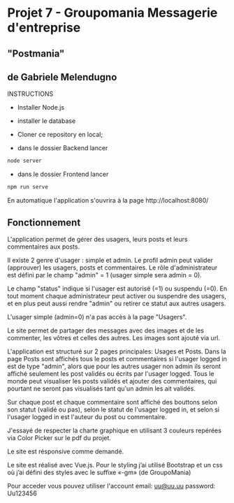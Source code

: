 # Projet 7 - Groupomania Messagerie d'entreprise
## "Postmania"

## de Gabriele Melendugno


INSTRUCTIONS

- Installer Node.js

- installer le database


- Cloner ce repository en local;

- dans le dossier Backend  lancer 
```bash
node server
```

- dans le dossier Frontend lancer 
```bash
npm run serve
```

En automatique l'application s'ouvrira à la page http://localhost:8080/



## Fonctionnement 

L'application permet de gérer des usagers, leurs posts et leurs commentaires aux posts.

Il existe 2 genre d'usager : simple et admin. Le profil admin peut valider (approuver) les usagers, posts et commentaires.
Le rôle d'administrateur est défini par le champ "admin" = 1 (usager simple sera admin = 0).

Le champ "status" indique si l'usager est autorisé (=1) ou suspendu (=0). En tout moment chaque administrateur peut activer ou suspendre des usagers, et en plus peut aussi rendre "admin" ou retirer ce statut aux autres usagers.

L'usager simple (admin=0) n'a pas accès à la page "Usagers".

Le site permet de partager des messages avec des images et de les commenter, les vôtres et celles des autres. Les images sont ajouté via url.

L'application est structuré sur 2 pages principales: Usages et Posts.
Dans la page Posts sont affichés tous le posts et commentaires si l'usager logged in est de type "admin", alors que pour les autres usager non admin ils seront affiché seulement les post validés ou écrits par l'usager logged. 
Tous le monde peut visualiser les posts validés et ajouter des commentaires, qui pourtant ne seront pas visualisés tant qu'un admin les ait validés.

Sur chaque post et chaque commentaire sont affiché des bouttons selon son statut (validé ou pas), selon le statut de l'usager logged in, et selon si l'usager logged in est l'auteur du post ou commentaire.

J'essayé de respecter la charte graphique en utilisant 3 couleurs repérées via Color Picker sur le pdf du projet.

Le site est résponsive comme demandé.

Le site est réalisé avec Vue.js. Pour le styling j’ai utilisé Bootstrap et un css où j’ai défini des styles avec le suffixe «-gm» (de GroupoMania)

Pour acceder vous pouvez utiliser l'account
email: uu@uu.uu
password: Uu123456
